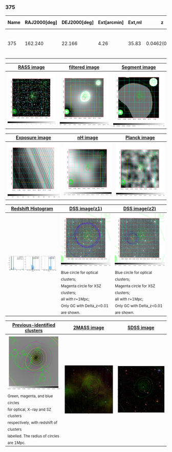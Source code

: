 <div STYLE="page-break-after: always;"></div>

### 375

|Name|RAJ2000[deg]|DEJ2000[deg] |Ext[arcmin]| Ext,ml | z | z_src| C|GC(XSZ,Delta_z<0.01)| GC(OPT,Delta_z<0.01)|GC| R_sig[arcmin] | R500[arcmin] | R500[Mpc]| CRsig[c/s] | CR500[c/s] |L500[1E44 erg/s]|F500[1E-12 erg/s/cm^2]| M500[1E14 Msun]|Tx[keV]|Cnt_sig|Beta|Rc[arcmin]|Comment|Alias|
|---|---|---|---|---|---|------|---|--------|---------|----------|---|---|---|---|---|---|---|---|---|---|---|---|---|---|
|375| 162.240| 22.166| 4.26| 35.83| 0.0462(0.005)| z1, z_xsz| B| L03, MCXC| A, N, W| A, C, F20, L03, MCXC, N, W| 11.238| 9.493| 0.517| 0.073(0.033)| 0.071(0.032)| 0.055(0.025)| 1.086(0.507)| 0.41(0.10)| 1.25(0.19)| 58.4| 0.798(-0.179+0.142)| 11.987(-2.946+3.126)| -| k496|

|[RASS image](../image/375/375_img.pdf)|[filtered image](../image/375/375_fil.pdf)|[Segment image](../image/375/375_seg.pdf)|
|-------------------|--------------------|-------------------|
| <img src="../image/375/375_img.png" width="300">  | <img src="../image/375/375_fil.png" width="300">   | <img src="../image/375/375_seg.png" width="300">  |

|[Exposure image](../image/375/375_mex.pdf)| [nH image](../image/375/375_nh.pdf)| [Planck image](../image/375/375_p.pdf)|
|-------------------|--------------------|-------------------|
|<img src="../image/375/375_mex.png" width="300">   | <img src="../image/375/375_nh.png" width="300">    | <img src="../image/375/375_p.png" width="300"> |

|[Redshift Histogram](../image/375/375_zg.pdf) | [DSS image(z1)](../image/375/375_dss_z1.pdf)      |  [DSS image(z2)](../image/375/375_dss_z2.pdf)    |
|-------------------|--------------------|-------------------|
|<img src="../image/375/375_zg.png" width="300"> |<img src="../image/375/375_dss_z1.png" width="300"> <sub><br>Blue circle for optical clusters; <br>Magenta circle for XSZ clusters; <br>all with r=1Mpc; <br>Only GC with Delta_z<0.01 are shown. </sub>| <img src="../image/375/375_dss_z2.png" width="300"><sub><br>Blue circle for optical clusters; <br>Magenta circle for XSZ clusters; <br>all with r=1Mpc; <br>Only GC with Delta_z<0.01 are shown. </sub> |

|[Previous-identified clusters](../image/375/375_gc.pdf) | [2MASS image](../image/375/375_2mass.pdf)      |[SDSS image](../image/375/375_sdss.pdf)   |
|-------------------|-------------------|-------------------|
|<img src=../image/375/375_gc.png width="300"> <br><sub>Green, magenta, and blue circles <br>for optical, X-ray and SZ clusters <br>respectively, with redshift of clusters <br>labelled. The radius of circles <br>are 1Mpc.</sub>|<img src="../image/375/375_2mass.png" width="300">  | <img src="../image/375/375_sdss.png" width="300">  |




